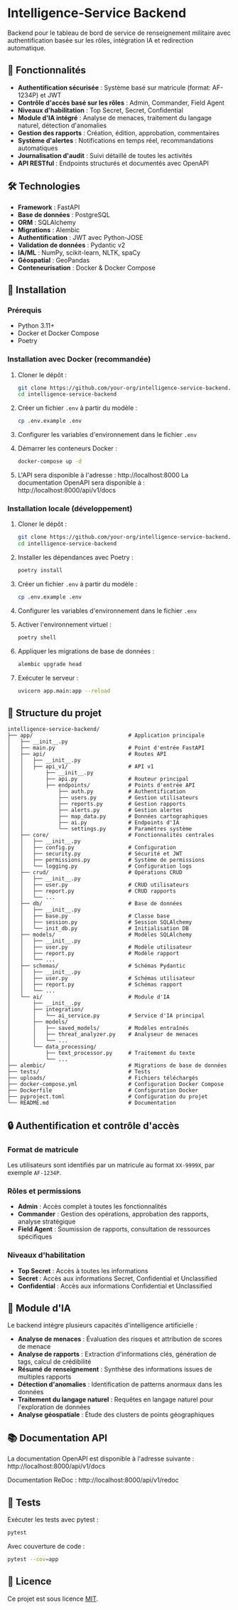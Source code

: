 # Intelligence-Service Backend

Backend pour le tableau de bord de service de renseignement militaire avec authentification basée sur les rôles, intégration IA et redirection automatique.

## 🌟 Fonctionnalités

- **Authentification sécurisée** : Système basé sur matricule (format: AF-1234P) et JWT
- **Contrôle d'accès basé sur les rôles** : Admin, Commander, Field Agent
- **Niveaux d'habilitation** : Top Secret, Secret, Confidential
- **Module d'IA intégré** : Analyse de menaces, traitement du langage naturel, détection d'anomalies
- **Gestion des rapports** : Création, édition, approbation, commentaires
- **Système d'alertes** : Notifications en temps réel, recommandations automatiques
- **Journalisation d'audit** : Suivi détaillé de toutes les activités
- **API RESTful** : Endpoints structurés et documentés avec OpenAPI

## 🛠️ Technologies

- **Framework** : FastAPI
- **Base de données** : PostgreSQL
- **ORM** : SQLAlchemy
- **Migrations** : Alembic
- **Authentification** : JWT avec Python-JOSE
- **Validation de données** : Pydantic v2
- **IA/ML** : NumPy, scikit-learn, NLTK, spaCy
- **Géospatial** : GeoPandas
- **Conteneurisation** : Docker & Docker Compose

## 🚀 Installation

### Prérequis

- Python 3.11+
- Docker et Docker Compose
- Poetry

### Installation avec Docker (recommandée)

1. Cloner le dépôt :
   ```bash
   git clone https://github.com/your-org/intelligence-service-backend.git
   cd intelligence-service-backend
   ```

2. Créer un fichier `.env` à partir du modèle :
   ```bash
   cp .env.example .env
   ```

3. Configurer les variables d'environnement dans le fichier `.env`

4. Démarrer les conteneurs Docker :
   ```bash
   docker-compose up -d
   ```

5. L'API sera disponible à l'adresse : http://localhost:8000
   La documentation OpenAPI sera disponible à : http://localhost:8000/api/v1/docs

### Installation locale (développement)

1. Cloner le dépôt :
   ```bash
   git clone https://github.com/your-org/intelligence-service-backend.git
   cd intelligence-service-backend
   ```

2. Installer les dépendances avec Poetry :
   ```bash
   poetry install
   ```

3. Créer un fichier `.env` à partir du modèle :
   ```bash
   cp .env.example .env
   ```

4. Configurer les variables d'environnement dans le fichier `.env`

5. Activer l'environnement virtuel :
   ```bash
   poetry shell
   ```

6. Appliquer les migrations de base de données :
   ```bash
   alembic upgrade head
   ```

7. Exécuter le serveur :
   ```bash
   uvicorn app.main:app --reload
   ```

## 📁 Structure du projet

```
intelligence-service-backend/
├── app/                              # Application principale
│   ├── __init__.py
│   ├── main.py                       # Point d'entrée FastAPI
│   ├── api/                          # Routes API
│   │   ├── __init__.py
│   │   ├── api_v1/                   # API v1
│   │       ├── __init__.py
│   │       ├── api.py                # Routeur principal
│   │       ├── endpoints/            # Points d'entrée API
│   │           ├── auth.py           # Authentification
│   │           ├── users.py          # Gestion utilisateurs
│   │           ├── reports.py        # Gestion rapports
│   │           ├── alerts.py         # Gestion alertes
│   │           ├── map_data.py       # Données cartographiques
│   │           ├── ai.py             # Endpoints d'IA
│   │           └── settings.py       # Paramètres système
│   ├── core/                         # Fonctionnalités centrales
│   │   ├── __init__.py
│   │   ├── config.py                 # Configuration
│   │   ├── security.py               # Sécurité et JWT
│   │   ├── permissions.py            # Système de permissions
│   │   └── logging.py                # Configuration logs
│   ├── crud/                         # Opérations CRUD
│   │   ├── __init__.py
│   │   ├── user.py                   # CRUD utilisateurs
│   │   ├── report.py                 # CRUD rapports
│   │   └── ...
│   ├── db/                           # Base de données
│   │   ├── __init__.py
│   │   ├── base.py                   # Classe base
│   │   ├── session.py                # Session SQLAlchemy
│   │   └── init_db.py                # Initialisation DB
│   ├── models/                       # Modèles SQLAlchemy
│   │   ├── __init__.py
│   │   ├── user.py                   # Modèle utilisateur
│   │   ├── report.py                 # Modèle rapport
│   │   └── ...
│   ├── schemas/                      # Schémas Pydantic
│   │   ├── __init__.py
│   │   ├── user.py                   # Schémas utilisateur
│   │   ├── report.py                 # Schémas rapport
│   │   └── ...
│   └── ai/                           # Module d'IA
│       ├── __init__.py
│       ├── integration/
│       │   └── ai_service.py         # Service d'IA principal
│       ├── models/
│       │   ├── saved_models/         # Modèles entraînés
│       │   ├── threat_analyzer.py    # Analyseur de menaces
│       │   └── ...
│       └── data_processing/
│           ├── text_processor.py     # Traitement du texte
│           └── ...
├── alembic/                          # Migrations de base de données
├── tests/                            # Tests
├── uploads/                          # Fichiers téléchargés
├── docker-compose.yml                # Configuration Docker Compose
├── Dockerfile                        # Configuration Docker
├── pyproject.toml                    # Configuration du projet
└── README.md                         # Documentation
```

## 🔒 Authentification et contrôle d'accès

### Format de matricule

Les utilisateurs sont identifiés par un matricule au format `XX-9999X`, par exemple `AF-1234P`.

### Rôles et permissions

- **Admin** : Accès complet à toutes les fonctionnalités
- **Commander** : Gestion des opérations, approbation des rapports, analyse stratégique
- **Field Agent** : Soumission de rapports, consultation de ressources spécifiques

### Niveaux d'habilitation

- **Top Secret** : Accès à toutes les informations
- **Secret** : Accès aux informations Secret, Confidential et Unclassified
- **Confidential** : Accès aux informations Confidential et Unclassified

## 🧠 Module d'IA

Le backend intègre plusieurs capacités d'intelligence artificielle :

- **Analyse de menaces** : Évaluation des risques et attribution de scores de menace
- **Analyse de rapports** : Extraction d'informations clés, génération de tags, calcul de crédibilité
- **Résumé de renseignement** : Synthèse des informations issues de multiples rapports
- **Détection d'anomalies** : Identification de patterns anormaux dans les données
- **Traitement du langage naturel** : Requêtes en langage naturel pour l'exploration de données
- **Analyse géospatiale** : Étude des clusters de points géographiques

## 📚 Documentation API

La documentation OpenAPI est disponible à l'adresse suivante : http://localhost:8000/api/v1/docs

Documentation ReDoc : http://localhost:8000/api/v1/redoc

## 🧪 Tests

Exécuter les tests avec pytest :

```bash
pytest
```

Avec couverture de code :

```bash
pytest --cov=app
```

## 📄 Licence

Ce projet est sous licence [MIT](LICENSE).